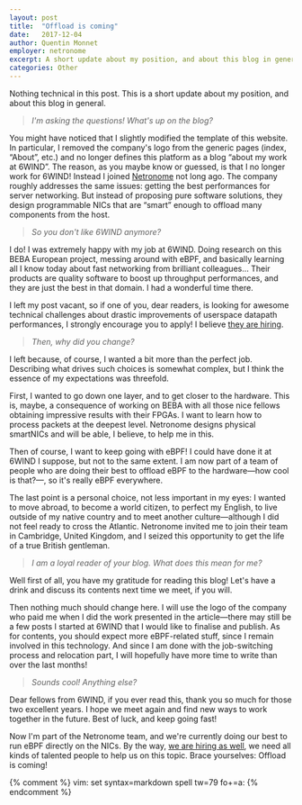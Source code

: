 ```yaml
---
layout: post
title:  "Offload is coming"
date:   2017-12-04
author: Quentin Monnet
employer: netronome
excerpt: A short update about my position, and about this blog in general.
categories: Other
---
```


Nothing technical in this post. This is a short update about my position, and
about this blog in general.

> _I'm asking the questions! What's up on the blog?_

You might have noticed that I slightly modified the template of this website.
In particular, I removed the company's logo from the generic pages (index,
“About”, etc.) and no longer defines this platform as a blog “about my work at
6WIND”. The reason, as you maybe know or guessed, is that I no longer work for
6WIND! Instead I joined [Netronome](https://www.netronome.com) not long ago.
The company roughly addresses the same issues: getting the best performances
for server networking. But instead of proposing pure software solutions, they
design programmable NICs that are “smart” enough to offload many components
from the host.

> _So you don't like 6WIND anymore?_

I do! I was extremely happy with my job at 6WIND. Doing research on this BEBA
European project, messing around with eBPF, and basically learning all I know
today about fast networking from brilliant colleagues… Their products are
quality software to boost up throughput performances, and they are just the
best in that domain. I had a wonderful time there.

I left my post vacant, so if one of you, dear readers, is looking for awesome
technical challenges about drastic improvements of userspace datapath
performances, I strongly encourage you to apply! I believe [they are
hiring](http://www.6wind.com/company-profile/careers/).

> _Then, why did you change?_

I left because, of course, I wanted a bit more than the perfect job. Describing
what drives such choices is somewhat complex, but I think the essence of my
expectations was threefold.

First, I wanted to go down one layer, and to get closer to the hardware. This
is, maybe, a consequence of working on BEBA with all those nice fellows
obtaining impressive results with their FPGAs. I want to learn how to process
packets at the deepest level. Netronome designs physical smartNICs and will be
able, I believe, to help me in this.

Then of course, I want to keep going with eBPF! I could have done it at 6WIND I
suppose, but not to the same extent. I am now part of a team of people who are
doing their best to offload eBPF to the hardware—how cool is that?—, so it's
really eBPF everywhere.

The last point is a personal choice, not less important in my eyes: I wanted to
move abroad, to become a world citizen, to perfect my English, to live outside
of my native country and to meet another culture—although I did not feel ready
to cross the Atlantic. Netronome invited me to join their team in Cambridge,
United Kingdom, and I seized this opportunity to get the life of a true British
gentleman.

> _I am a loyal reader of your blog. What does this mean for me?_

Well first of all, you have my gratitude for reading this blog! Let's have a
drink and discuss its contents next time we meet, if you will.

Then nothing much should change here. I will use the logo of the company who
paid me when I did the work presented in the article—there may still be a few
posts I started at 6WIND that I would like to finalise and publish. As for
contents, you should expect more eBPF-related stuff, since I remain involved in
this technology. And since I am done with the job-switching process and
relocation part, I will hopefully have more time to write than over the last
months!

> _Sounds cool! Anything else?_

Dear fellows from 6WIND, if you ever read this, thank you so much for those two
excellent years. I hope we meet again and find new ways to work together in the
future. Best of luck, and keep going fast!

Now I'm part of the Netronome team, and we're currently doing our best to run
eBPF directly on the NICs. By the way, [we are hiring as
well](https://www.netronome.com/careers/), we need all kinds of talented people
to help us on this topic. Brace yourselves: Offload is coming!

{% comment %} vim: set syntax=markdown spell tw=79 fo+=a: {% endcomment %}
